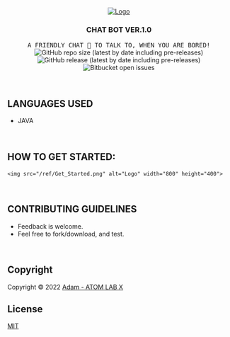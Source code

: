<!-- PROJECT LOGO -->
<br />
<p align="center">
  <a href="https://github.com/AtomLabX/ChatBot_V1">
    <img src="https://github.com/AtomLabX/ChatBot_V1/blob/main/ref/Demo-gif.gif?raw=true" alt="Logo" width="800" height="400">
  </a>

  <h3 align="center">CHAT BOT VER.1.0</h3>

  <p align="center">
    <samp>A FRIENDLY CHAT 🤖 TO TALK TO, WHEN YOU ARE BORED!</samp>
    <br>
        <img alt="GitHub repo size (latest by date including pre-releases)" src="https://img.shields.io/github/repo-size/atomlabx/ChatBot_V1?style=for-the-badge">
        <img alt="GitHub release (latest by date including pre-releases)" src="https://img.shields.io/github/v/release/atomlabx/ChatBot_V1?color=important&include_prereleases&label=version&style=for-the-badge">
        <img alt="Bitbucket open issues" src="https://img.shields.io/bitbucket/issues-raw/atomlabx/ChatBot_V1?style=for-the-badge">
    </p>


<br/>

## LANGUAGES USED

* JAVA

<br/>

## HOW TO GET STARTED:
    <img src="/ref/Get_Started.png" alt="Logo" width="800" height="400">
  </a>
  

<br/>


<!-- CONTRIBUTING GUIDELINES -->
## CONTRIBUTING GUIDELINES

- Feedback is welcome.
- Feel free to fork/download, and test.


<br/>

<!-- LICENSE -->
## Copyright

Copyright © 2022 [Adam - ATOM LAB X](https://AtomLabX.Dev)

## License

[MIT](https://github.com/AtomLabX/ChatBot_V1/blob/main/LICENSE)
